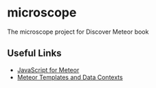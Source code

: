 # microscope
The microscope project for Discover Meteor book

## Useful Links
* [JavaScript for Meteor](https://www.discovermeteor.com/blog/javascript-for-meteor/)
* [Meteor Templates and Data Contexts](https://www.discovermeteor.com/blog/a-guide-to-meteor-templates-data-contexts/)